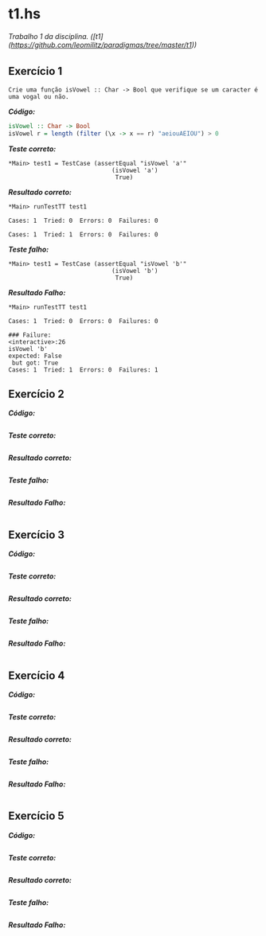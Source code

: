 # t1.hs
###### Trabalho 1 da disciplina. ([t1] (https://github.com/leomilitz/paradigmas/tree/master/t1))
## Exercício 1
```
Crie uma função isVowel :: Char -> Bool que verifique se um caracter é uma vogal ou não.
```
**_Código:_**
```haskell
isVowel :: Char -> Bool
isVowel r = length (filter (\x -> x == r) "aeiouAEIOU") > 0
```

**_Teste correto:_**
```
*Main> test1 = TestCase (assertEqual "isVowel 'a'" 
                             (isVowel 'a')
                              True)
```

**_Resultado correto:_**
```
*Main> runTestTT test1

Cases: 1  Tried: 0  Errors: 0  Failures: 0
                                          
Cases: 1  Tried: 1  Errors: 0  Failures: 0
```

**_Teste falho:_**
```
*Main> test1 = TestCase (assertEqual "isVowel 'b'" 
                             (isVowel 'b')
                              True) 
```
**_Resultado Falho:_**
```
*Main> runTestTT test1

Cases: 1  Tried: 0  Errors: 0  Failures: 0
                                          
### Failure:
<interactive>:26
isVowel 'b'
expected: False
 but got: True
Cases: 1  Tried: 1  Errors: 0  Failures: 1
```

## Exercício 2

**_Código:_**
```

```
**_Teste correto:_**
```

```
**_Resultado correto:_**
```

```
**_Teste falho:_**
```

```
**_Resultado Falho:_**
```

```

## Exercício 3

**_Código:_**
```

```
**_Teste correto:_**
```

```
**_Resultado correto:_**
```

```
**_Teste falho:_**
```

```
**_Resultado Falho:_**
```

```

## Exercício 4

**_Código:_**
```

```
**_Teste correto:_**
```

```
**_Resultado correto:_**
```

```
**_Teste falho:_**
```

```
**_Resultado Falho:_**
```

```

## Exercício 5

**_Código:_**
```

```
**_Teste correto:_**
```

```
**_Resultado correto:_**
```

```
**_Teste falho:_**
```

```
**_Resultado Falho:_**
```

```